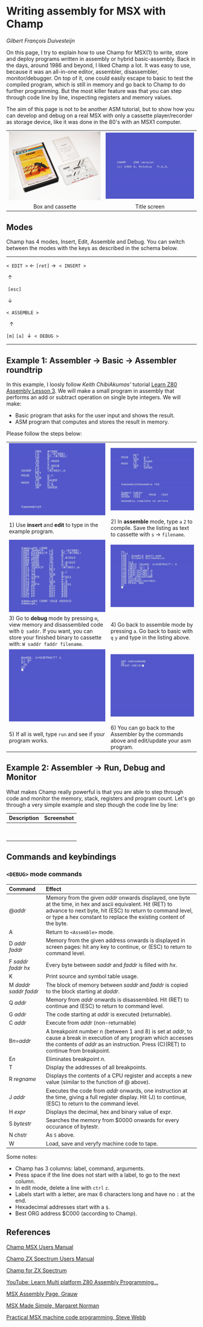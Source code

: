 # Writing assembly for MSX with Champ

*Gilbert François Duivesteijn*



On this page, I try to explain how to use Champ for MSX(1) to write, store and deploy programs written in assembly or hybrid basic-assembly. Back in the days, around 1986 and beyond, I liked Champ a lot. It was easy to use, because it was an all-in-one editor, assembler, disassembler, monitor/debugger. On top of it, one could easily escape to basic to test the compiled program, which is still in memory and go back to Champ to do further programming. But the most killer feature was that you can step through code line by line, inspecting registers and memory values.

The aim of this page is not to be another ASM tutorial, but to show how you can develop and debug on a real MSX with only a cassette player/recorder as storage device, like it was done in the 80's with an MSX1 computer.

|                                   |                                     |
| :-------------------------------: | :---------------------------------: |
| ![](./assets/images/champ000.jpg) | ![](./assets/images/champtitle.png) |
|         Box and cassette          |            Title screen             |

## Modes

Champ has 4 modes, Insert, Edit, Assemble and Debug. You can switch between the modes with the keys as described in the schema below.


---

 `< EDIT >`   &larr; `[ret]` &rarr;   `< INSERT >`

​          &uarr;

​     `[esc]`

​          &darr;

`< ASSEMBLE >`

                &uarr;

   `[m]`   `[a]`
 ​     &darr; 
   `< DEBUG >`

---
## Example 1: Assembler -> Basic -> Assembler roundtrip

 In this example, I loosly follow *Keith ChibiAkumas'* tutorial [Learn Z80 Assembly Lesson 3](https://www.youtube.com/watch?v=zPXmvoZz9Nk&list=PLp_QNRIYljFq-9nFiAUiAkRzAXfcZTBR_&index=3). We will make a small program in assembly that performs an add or subtract operation on single byte integers. We will make:

- Basic program that asks for the user input and shows the result.
- ASM program that computes and stores the result in memory.

 Please follow the steps below:

|                                                              |                                                              |
| ------------------------------------------------------------ | ------------------------------------------------------------ |
| ![](./assets/images/champ001.png)                            | ![](./assets/images/champ002.png)                            |
| 1) Use **insert** and **edit** to type in the example program. | 2) In **assemble** mode, type `a` `2` to compile. Save the listing as text to cassette with `s` -> `filename`. |
| ![](./assets/images/champ004.png)                            | ![](./assets/images/champ005.png)                            |
| 3) Go to **debug** mode by pressing `m`, view memory and disassembled code with `Q saddr`. If you want, you can store your finished binary to cassette with: `W saddr faddr filename`. | 4) Go back to assemble mode by pressing `a`. Go back to basic with `q` `y` and type in the listing above. |
| ![](./assets/images/champ006.png)                            | ![](./assets/images/champ007.png)                            |
| 5) If all is well, type `run` and see if your program works. | 6) You can go back to the Assembler by the commands above and edit/update your asm program. |

## Example 2: Assembler -> Run, Debug and Monitor

What makes Champ really powerful is that you are able to step through code and monitor the memory, stack, registers and program count. Let's go through a very simple example and step though the code line by line:



| Description | Screenshot |
| ----------- | ---------- |
|             |            |
|             |            |
|             |            |
|             |            |
|             |            |
|             |            |
|             |            |
|             |            |
|             |            |



## Commands and keybindings

### `<DEBUG>` mode commands




| Command | Effect |
| :----- | :----- |
| @*addr* | Memory from the given *addr* onwards displayed, one byte at the time, in hex and ascii equivalent. Hit (RET) to advance to next byte, hit (ESC) to return to command level, or type a hex constant to replace the existing content of the byte. |
| A | Return to `<Assemble>` mode. |
| D *addr* *faddr* | Memory from the given address onwards is displayed in screen pages: hit any key to continue, or (ESC) to return to command level. |
| F *saddr* *faddr* *hx* | Every byte between *saddr* and *faddr* is filled with *hx*. |
| K | Print source and symbol table usage. |
| M *daddr* *saddr* *faddr* | The block of memory between *saddr* and *faddr* is copied to the block starting at *daddr*. |
| Q *addr* | Memory from *addr* onwards is disassembled. Hit (RET) to continue and (ESC) to return to command level. |
| G *addr* | The code starting at *addr* is executed (returnable). |
| C *addr* | Execute from *addr* (non-returnable) |
| B*n*=*addr* | A breakpoint number n (between 1 and 8) is set at *addr*, to cause a break in execution of any program which accesses the contents of *addr* as an instruction. Press (C)(RET) to continue from breakpoint. |
| E*n* | Eliminates breakpoint *n*. |
| T | Display the addresses of all breakpoints. |
| R *regname* | Displays the contents of a CPU register and accepts a new value (similar to the function of @ above). |
| J *addr* | Executes the code from *addr* onwards, one instruction at the time, giving a full register display. Hit (J) to continue, (ESC) to return to the command level. |
| H *expr* | Displays the decimal, hex and binary value of expr. |
| S *bytestr* | Searches the memory from $0000 onwards for every occurance of bytestr. |
| N chstr | As `S` above. |
| W | Load, save and veryfy machine code to tape. |





Some notes:

- Champ has 3 columns: label, command, arguments.
- Press space if the line does not start with a label, to go to the next column.
- In edit mode, delete a line with `ctrl` `z`.
- Labels start with a letter, are max 6 characters long and have no `:` at the end.
- Hexadecimal addresses start with a `$`.
- Best ORG address $C000 (according to Champ).





## References

[Champ MSX Users Manual](./assets/doc/champ.pdf)

[Champ ZX Spectrum Users Manual](./assets/doc/champ_zxspectrum.pdf)

[Champ for ZX Spectrum](https://spectrumcomputing.co.uk/entry/8012/ZX-Spectrum/Champ)

[YouTube: Learn Multi platform Z80 Assembly Programming... ](https://www.youtube.com/watch?v=LpQCEwk2U9w&list=PLp_QNRIYljFq-9nFiAUiAkRzAXfcZTBR_)

[MSX Assembly Page, Grauw](http://map.grauw.nl)

[MSX Made Simple, Margaret Norman](https://www.elsevier.com/books/msx-made-simple/norman/978-0-434-98406-0)

[Practical MSX machine code programming, Steve Webb](https://archive.org/details/practical_msx_machine_code_programming_steve_webb)

